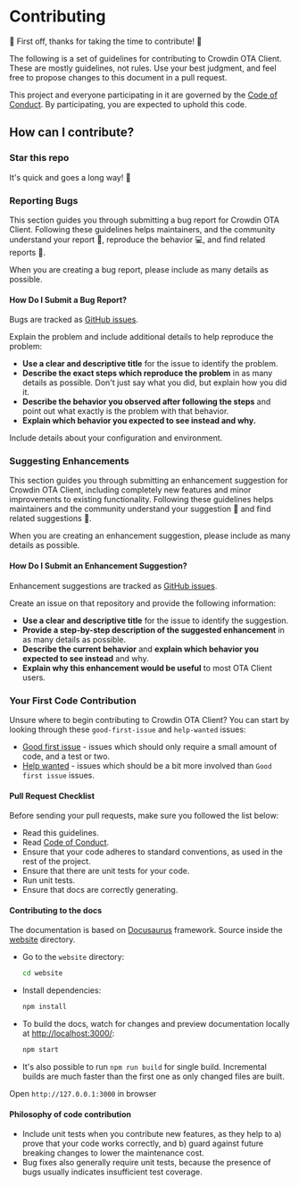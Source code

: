 # Contributing

:tada: First off, thanks for taking the time to contribute! :tada:

The following is a set of guidelines for contributing to Crowdin OTA Client. These are mostly guidelines, not rules. Use your best judgment, and feel free to propose changes to this document in a pull request.

This project and everyone participating in it are governed by the [Code of Conduct](/CODE_OF_CONDUCT.md). By participating, you are expected to uphold this code.

## How can I contribute?

### Star this repo

It's quick and goes a long way! :stars:

### Reporting Bugs

This section guides you through submitting a bug report for Crowdin OTA Client. Following these guidelines helps maintainers, and the community understand your report :pencil:, reproduce the behavior :computer:, and find related reports :mag_right:.

When you are creating a bug report, please include as many details as possible.

#### How Do I Submit a Bug Report?

Bugs are tracked as [GitHub issues](https://github.com/crowdin/ota-client-js/issues/).

Explain the problem and include additional details to help reproduce the problem:

* **Use a clear and descriptive title** for the issue to identify the problem.
* **Describe the exact steps which reproduce the problem** in as many details as possible. Don't just say what you did, but explain how you did it.
* **Describe the behavior you observed after following the steps** and point out what exactly is the problem with that behavior.
* **Explain which behavior you expected to see instead and why.**

Include details about your configuration and environment.

### Suggesting Enhancements

This section guides you through submitting an enhancement suggestion for Crowdin OTA Client, including completely new features and minor improvements to existing functionality. Following these guidelines helps maintainers and the community understand your suggestion :pencil: and find related suggestions :mag_right:.

When you are creating an enhancement suggestion, please include as many details as possible.

#### How Do I Submit an Enhancement Suggestion?

Enhancement suggestions are tracked as [GitHub issues](https://github.com/crowdin/ota-client-js/issues/).

Create an issue on that repository and provide the following information:

* **Use a clear and descriptive title** for the issue to identify the suggestion.
* **Provide a step-by-step description of the suggested enhancement** in as many details as possible.
* **Describe the current behavior** and **explain which behavior you expected to see instead** and why.
* **Explain why this enhancement would be useful** to most OTA Client users.

### Your First Code Contribution

Unsure where to begin contributing to Crowdin OTA Client? You can start by looking through these `good-first-issue` and `help-wanted` issues:

* [Good first issue](https://github.com/crowdin/ota-client-js/issues?q=is%3Aopen+is%3Aissue+label%3A%22good+first+issue%22) - issues which should only require a small amount of code, and a test or two.
* [Help wanted](https://github.com/crowdin/ota-client-js/issues?q=is%3Aopen+is%3Aissue+label%3A%22help+wanted%22) - issues which should be a bit more involved than `Good first issue` issues.

#### Pull Request Checklist

Before sending your pull requests, make sure you followed the list below:

- Read this guidelines.
- Read [Code of Conduct](/CODE_OF_CONDUCT.md).
- Ensure that your code adheres to standard conventions, as used in the rest of the project.
- Ensure that there are unit tests for your code.
- Run unit tests.
- Ensure that docs are correctly generating.

#### Contributing to the docs

The documentation is based on [Docusaurus](https://docusaurus.io/) framework. Source inside the [website](https://github.com/crowdin/ota-client-js/tree/main/website) directory.

- Go to the `website` directory:

  ```sh
  cd website
  ```

- Install dependencies:

   ```sh
   npm install
   ```

- To build the docs, watch for changes and preview documentation locally at [http://localhost:3000/](http://localhost:3000/):

   ```sh
   npm start
   ```

- It's also possible to run `npm run build` for single build. Incremental builds are much faster than the first one as only changed files are built.

Open `http://127.0.0.1:3000` in browser

#### Philosophy of code contribution

- Include unit tests when you contribute new features, as they help to a) prove that your code works correctly, and b) guard against future breaking changes to lower the maintenance cost.
- Bug fixes also generally require unit tests, because the presence of bugs usually indicates insufficient test coverage.
